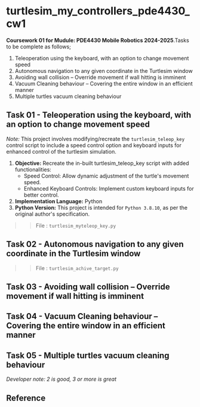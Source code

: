 # turtlesim_my_controllers_pde4430_cw1

**Coursework 01 for Mudule: PDE4430 Mobile Robotics 2024-2025**.Tasks to be complete as follows;
1. Teleoperation using the keyboard, with an option to change movement speed  
2. Autonomous navigation to any given coordinate in the Turtlesim window 
3. Avoiding wall collision – Override movement if wall hitting is imminent
4. Vacuum Cleaning behaviour – Covering the entire window in an efficient manner 
5. Multiple turtles vacuum cleaning behaviour 


## Task 01 - Teleoperation using the keyboard, with an option to change movement speed  

*Note:* This project involves modifying/recreate the `turtlesim_teleop_key` control script to include a speed control option and keyboard inputs for enhanced control of the turtlesim simulation.

1. **Objective:** Recreate the in-built turtlesim_teleop_key script with added functionalities:
    - Speed Control: Allow dynamic adjustment of the turtle's movement speed.   
    - Enhanced Keyboard Controls: Implement custom keyboard inputs for better control.
2. **Implementation Language:** Python
3. **Python Version:** This project is intended for `Python 3.8.10`, as per the original author's specification.

>> File : `turtlesim_myteleop_key.py`


## Task 02 - Autonomous navigation to any given coordinate in the Turtlesim window 

>> File : `turtlesim_achive_target.py`

## Task 03 - Avoiding wall collision – Override movement if wall hitting is imminent 

## Task 04 - Vacuum Cleaning behaviour – Covering the entire window in an efficient manner 

## Task 05 - Multiple turtles vacuum cleaning behaviour

*Developer note: 2 is good, 3 or more is great* 

## Reference





